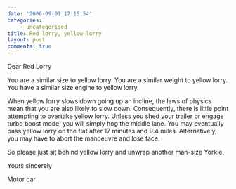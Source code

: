 ```yaml
---
date: '2006-09-01 17:15:54'
categories:
    - uncategorised
title: Red lorry, yellow lorry
layout: post
comments: true
---
```


Dear Red Lorry

You are a similar size to yellow lorry. You are a similar weight to
yellow lorry. You have a similar size engine to yellow lorry.

When yellow lorry slows down going up an incline, the laws of physics
mean that you are also likely to slow down. Consequently, there is
little point attempting to overtake yellow lorry. Unless you shed your
trailer or engage turbo boost mode, you will simply hog the middle lane.
You may eventually pass yellow lorry on the flat after 17 minutes and
9.4 miles. Alternatively, you may have to abort the manoeuvre and lose
face.

So please just sit behind yellow lorry and unwrap another man-size
Yorkie.

Yours sincerely

Motor car
